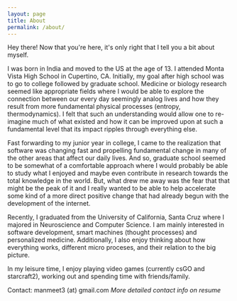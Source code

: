 ```yaml
---
layout: page
title: About
permalink: /about/
---
```


Hey there! Now that you're here, it's only right that I tell you a bit about myself. 
         
I was born in India and moved to the US at the age of 13. I attended Monta Vista High School in Cupertino, CA. Initially, my goal after high school was to go to college followed by graduate school. Medicine or biology research seemed like appropriate fields where I would be able to explore the connection between our every day seemingly analog lives and how they result from more fundamental physical processes (entropy, thermodynamics). I felt that such an understanding would allow one to re-imagine much of what existed and how it can be improved upon at such a fundamental level that its impact ripples through everything else.

       

Fast forwarding to my junior year in college, I came to the realization that software was changing fast and propelling fundamental change in many of the other areas that affect our daily lives. And so, graduate school seemed to be somewhat of a comfortable approach where I would probably be able to study what I enjoyed and maybe even contribute in research towards the total knowledge in the world. But, what drew me away was the fear that that might be the peak of it and I really wanted to be able to help accelerate some kind of a more direct positive change that had already begun with the development of the internet. 

 
Recently, I graduated from the University of California, Santa Cruz where I majored in Neuroscience and Computer Science. I am mainly interested in software development, smart machines (thought processes) and personalized medicine. Additionally, I also enjoy thinking about how everything works, different micro proceses, and their relation to the big picture.


In my leisure time, I enjoy playing video games (currently csGO and starcraft2), working out and spending time with friends/family.


Contact: manmeet3 (at) gmail.com 
*More detailed contact info on resume*
